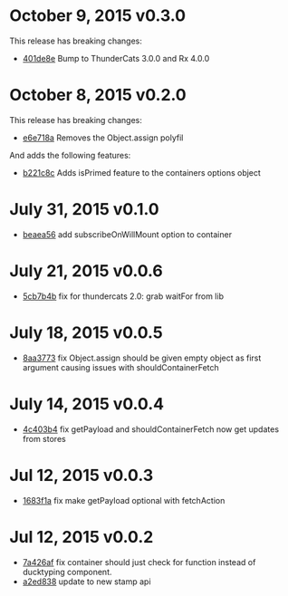 # October 9, 2015 v0.3.0

This release has breaking changes:

* [401de8e](../../commit/401de8e) Bump to ThunderCats 3.0.0 and Rx 4.0.0

# October 8, 2015 v0.2.0

This release has breaking changes:

* [e6e718a](../../commit/e6e718a) Removes the Object.assign polyfil

And adds the following features:

* [b221c8c](../../commit/b221c8c) Adds isPrimed feature to the containers options object

# July 31, 2015 v0.1.0

* [beaea56](../../commit/beaea56) add subscribeOnWillMount option to container

# July 21, 2015 v0.0.6

* [5cb7b4b](../../commit/5cb7b4b) fix for thundercats 2.0: grab waitFor from lib

# July 18, 2015 v0.0.5

* [8aa3773](../../commit/8aa3773) fix Object.assign should be given empty object as first argument causing issues with shouldContainerFetch

# July 14, 2015 v0.0.4

* [4c403b4](../../commit/4c403b4) fix getPayload and shouldContainerFetch now get updates from stores

# Jul 12, 2015 v0.0.3

* [1683f1a](../../commit/1683f1a) fix make getPayload optional with fetchAction

# Jul 12, 2015 v0.0.2

* [7a426af](../../commit/7a426af) fix container should just check for function instead of ducktyping component.
* [a2ed838](../../commit/a2ed838) update to new stamp api
